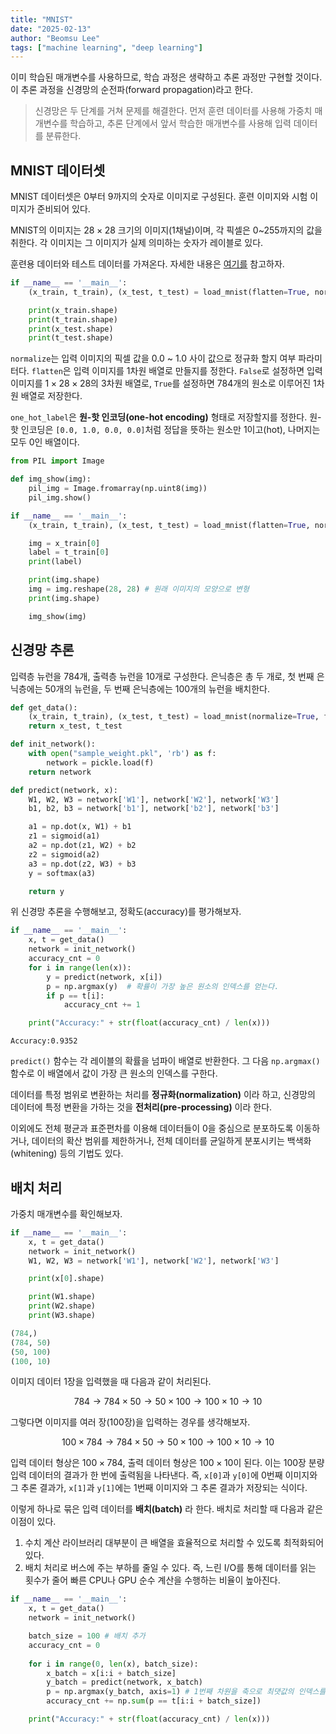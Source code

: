```yaml
---
title: "MNIST"
date: "2025-02-13"
author: "Beomsu Lee"
tags: ["machine learning", "deep learning"]
---
```


이미 학습된 매개변수를 사용하므로, 학습 과정은 생략하고 추론 과정만 구현할 것이다. 이 추론 과정을 신경망의 순전파(forward propagation)라고 한다.

> 신경망은 두 단계를 거쳐 문제를 해결한다. 먼저 훈련 데이터를 사용해 가중치 매개변수를 학습하고, 추론 단계에서 앞서 학습한 매개변수를 사용해 입력 데이터를 분류한다.

## MNIST 데이터셋

MNIST 데이터셋은 0부터 9까지의 숫자로 이미지로 구성된다. 훈련 이미지와 시험 이미지가 준비되어 있다.

MNIST의 이미지는 $28 \times 28$ 크기의 이미지(1채널)이며, 각 픽셀은 0~255까지의 값을 취한다. 각 이미지는 그 이미지가 실제 의미하는 숫자가 레이블로 있다.

훈련용 데이터와 테스트 데이터를 가져온다. 자세한 내용은 [여기를](https://github.com/kchcoo/WegraLee-deep-learning-from-scratch/blob/master/dataset/mnist.py) 참고하자.

```py
if __name__ == '__main__':
    (x_train, t_train), (x_test, t_test) = load_mnist(flatten=True, normalize=False)

    print(x_train.shape)
    print(t_train.shape)
    print(x_test.shape)
    print(t_test.shape)
```

`normalize`는 입력 이미지의 픽셀 값을 0.0 ~ 1.0 사이 값으로 정규화 할지 여부 파라미터다. `flatten`은 입력 이미지를 1차원 배열로 만들지를 정한다. `False`로 설정하면 입력 이미지를 $1 \times 28 \times 28$의 3차원 배열로, `True`를 설정하면 784개의 원소로 이루어진 1차원 배열로 저장한다. 

`one_hot_label`은 **원-핫 인코딩(one-hot encoding)** 형태로 저장할지를 정한다. 원-핫 인코딩은 `[0.0, 1.0, 0.0, 0.0]`처럼 정답을 뜻하는 원소만 1이고(hot), 나머지는 모두 0인 배열이다. 

```py
from PIL import Image

def img_show(img):
    pil_img = Image.fromarray(np.uint8(img))
    pil_img.show()

if __name__ == '__main__':
    (x_train, t_train), (x_test, t_test) = load_mnist(flatten=True, normalize=False)

    img = x_train[0]
    label = t_train[0]
    print(label)

    print(img.shape)
    img = img.reshape(28, 28) # 원래 이미지의 모양으로 변형
    print(img.shape)

    img_show(img)
```

## 신경망 추론

입력층 뉴런을 784개, 출력층 뉴런을 10개로 구성한다. 은닉층은 총 두 개로, 첫 번째 은닉층에는 50개의 뉴런을, 두 번째 은닉층에는 100개의 뉴런을 배치한다.

```py
def get_data():
    (x_train, t_train), (x_test, t_test) = load_mnist(normalize=True, flatten=True, one_hot_label=False)
    return x_test, t_test

def init_network():
    with open("sample_weight.pkl", 'rb') as f:
        network = pickle.load(f)
    return network

def predict(network, x):
    W1, W2, W3 = network['W1'], network['W2'], network['W3']
    b1, b2, b3 = network['b1'], network['b2'], network['b3']

    a1 = np.dot(x, W1) + b1
    z1 = sigmoid(a1)
    a2 = np.dot(z1, W2) + b2
    z2 = sigmoid(a2)
    a3 = np.dot(z2, W3) + b3
    y = softmax(a3)

    return y
```

위 신경망 추론을 수행해보고, 정확도(accuracy)를 평가해보자.

```py
if __name__ == '__main__':
    x, t = get_data()
    network = init_network()
    accuracy_cnt = 0
    for i in range(len(x)):
        y = predict(network, x[i])
        p = np.argmax(y)  # 확률이 가장 높은 원소의 인덱스를 얻는다.
        if p == t[i]:
            accuracy_cnt += 1

    print("Accuracy:" + str(float(accuracy_cnt) / len(x)))
```

```
Accuracy:0.9352
```

`predict()` 함수는 각 레이블의 확률을 넘파이 배열로 반환한다. 그 다음 `np.argmax()` 함수로 이 배열에서 값이 가장 큰 원소의 인덱스를 구한다.

데이터를 특정 범위로 변환하는 처리를 **정규화(normalization)** 이라 하고, 신경망의 데이터에 특정 변환을 가하는 것을 **전처리(pre-processing)** 이라 한다.

이외에도 전체 평균과 표준편차를 이용해 데이터들이 0을 중심으로 분포하도록 이동하거나, 데이터의 확산 범위를 제한하거나, 전체 데이터를 균일하게 분포시키는 백색화(whitening) 등의 기법도 있다.

## 배치 처리

가중치 매개변수를 확인해보자.

```py
if __name__ == '__main__':
    x, t = get_data()
    network = init_network()
    W1, W2, W3 = network['W1'], network['W2'], network['W3']

    print(x[0].shape)

    print(W1.shape)
    print(W2.shape)
    print(W3.shape)
```

```py
(784,)
(784, 50)
(50, 100)
(100, 10)
```

이미지 데이터 1장을 입력했을 때 다음과 같이 처리된다.

$$
784 \rightarrow 784 \times 50 \rightarrow 50 \times 100 \rightarrow 100 \times 10 \rightarrow 10
$$

그렇다면 이미지를 여러 장(100장)을 입력하는 경우를 생각해보자.

$$
100 \times 784 \rightarrow 784 \times 50 \rightarrow 50 \times 100 \rightarrow 100 \times 10 \rightarrow 10
$$

입력 데이터 형상은 $100 \times 784$, 출력 데이터 형상은 $100 \times 10$이 된다. 이는 100장 분량 입력 데이터의 결과가 한 번에 출력됨을 나타낸다. 즉, `x[0]`과 `y[0]`에 0번째 이미지와 그 추론 결과가, `x[1]`과 `y[1]`에는 1번째 이미지와 그 추론 결과가 저장되는 식이다.

이렇게 하나로 묶은 입력 데이터를 **배치(batch)** 라 한다. 배치로 처리할 때 다음과 같은 이점이 있다.

1. 수치 계산 라이브러리 대부분이 큰 배열을 효율적으로 처리할 수 있도록 최적화되어 있다.
2. 배치 처리로 버스에 주는 부하를 줄일 수 있다. 즉, 느린 I/O를 통해 데이터를 읽는 횟수가 줄어 빠른 CPU나 GPU 순수 계산을 수행하는 비율이 높아진다.

```py
if __name__ == '__main__':
    x, t = get_data()
    network = init_network()

    batch_size = 100 # 배치 추가
    accuracy_cnt = 0
    
    for i in range(0, len(x), batch_size):
        x_batch = x[i:i + batch_size]
        y_batch = predict(network, x_batch)
        p = np.argmax(y_batch, axis=1) # 1번째 차원을 축으로 최댓값의 인덱스를 구함
        accuracy_cnt += np.sum(p == t[i:i + batch_size])

    print("Accuracy:" + str(float(accuracy_cnt) / len(x)))
```